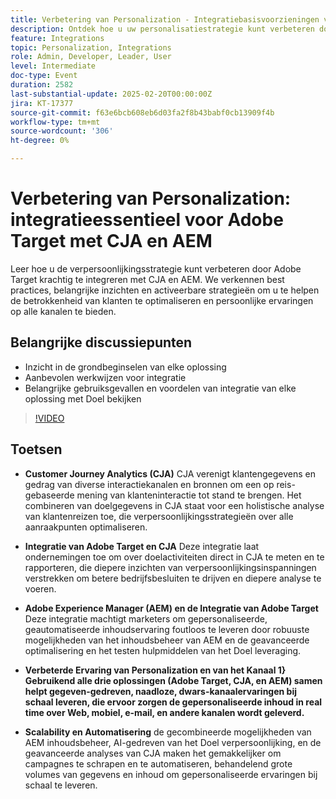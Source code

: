 ```yaml
---
title: Verbetering van Personalization - Integratiebasisvoorzieningen voor Adobe Target met CJA en AEM
description: Ontdek hoe u uw personalisatiestrategie kunt verbeteren door Adobe Target te integreren met CJA en AEM, best practices, belangrijke inzichten en activeerbare strategieën te verkennen om de betrokkenheid van klanten te optimaliseren en persoonlijke ervaringen op alle kanalen te bieden.
feature: Integrations
topic: Personalization, Integrations
role: Admin, Developer, Leader, User
level: Intermediate
doc-type: Event
duration: 2582
last-substantial-update: 2025-02-20T00:00:00Z
jira: KT-17377
source-git-commit: f63e6bcb608eb6d03fa2f8b43babf0cb13909f4b
workflow-type: tm+mt
source-wordcount: '306'
ht-degree: 0%

---
```



# Verbetering van Personalization: integratieessentieel voor Adobe Target met CJA en AEM

Leer hoe u de verpersoonlijkingsstrategie kunt verbeteren door Adobe Target krachtig te integreren met CJA en AEM. We verkennen best practices, belangrijke inzichten en activeerbare strategieën om u te helpen de betrokkenheid van klanten te optimaliseren en persoonlijke ervaringen op alle kanalen te bieden.

## Belangrijke discussiepunten

* Inzicht in de grondbeginselen van elke oplossing
* Aanbevolen werkwijzen voor integratie
* Belangrijke gebruiksgevallen en voordelen van integratie van elke oplossing met Doel bekijken

>[!VIDEO](https://video.tv.adobe.com/v/3444456/?learn=on&enablevpops)

## Toetsen

* **Customer Journey Analytics (CJA)** CJA verenigt klantengegevens en gedrag van diverse interactiekanalen en bronnen om een op reis-gebaseerde mening van klanteninteractie tot stand te brengen. Het combineren van doelgegevens in CJA staat voor een holistische analyse van klantenreizen toe, die verpersoonlijkingsstrategieën over alle aanraakpunten optimaliseren.

* **Integratie van Adobe Target en CJA** Deze integratie laat ondernemingen toe om over doelactiviteiten direct in CJA te meten en te rapporteren, die diepere inzichten van verpersoonlijkingsinspanningen verstrekken om betere bedrijfsbesluiten te drijven en diepere analyse te voeren.

* **Adobe Experience Manager (AEM) en de Integratie van Adobe Target** Deze integratie machtigt marketers om gepersonaliseerde, geautomatiseerde inhoudservaring foutloos te leveren door robuuste mogelijkheden van het inhoudsbeheer van AEM en de geavanceerde optimalisering en het testen hulpmiddelen van het Doel leveraging.

* **Verbeterde Ervaring van Personalization en van het Kanaal 1} Gebruikend alle drie oplossingen (Adobe Target, CJA, en AEM) samen helpt gegeven-gedreven, naadloze, dwars-kanaalervaringen bij schaal leveren, die ervoor zorgen de gepersonaliseerde inhoud in real time over Web, mobiel, e-mail, en andere kanalen wordt geleverd.**

* **Scalability en Automatisering** de gecombineerde mogelijkheden van AEM inhoudsbeheer, AI-gedreven van het Doel verpersoonlijking, en de geavanceerde analyses van CJA maken het gemakkelijker om campagnes te schrapen en te automatiseren, behandelend grote volumes van gegevens en inhoud om gepersonaliseerde ervaringen bij schaal te leveren.